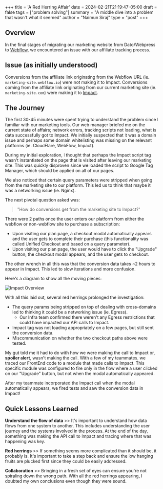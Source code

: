 +++
title = 'A Red Herring Affair'
date = 2024-02-21T21:19:47-05:00
draft = false
tags = ["problem solving"]
summary = "A middle dive into a problem that wasn't what it seemed"
author = "Naimun Siraj"
type = "post"
+++

## **Overview**

In the final stages of migrating our marketing website from Dato/Webpress to [Webflow](https://webflow.com/), we encountered an issue with our affiliate tracking process.

## **Issue (as initially understood)**
Conversions from the affiliate link originating from the Webflow URL (ie. `marketing-site.webflow.io`) were not making it to Impact. Conversions coming from the affiliate link originating from our current marketing site (ie. `marketing-site.com`) were making it to [Impact](https://impact.com/partners/affiliate-partners/). 

## **The Journey**
The first 30-45 minutes were spent trying to understand the problem since I familiar with our marketing tools. Our web manager briefed me on the current state of affairs; network errors, tracking scripts not loading, what is data successfully got to Impact. We initially suspected that it was a domain issue and perhaps some domain whitelisting was missing on the relevant platforms (ie. CloudFlare, WebFlow, Impact).

During my initial exploration, I thought that perhaps the Impact script tag wasn't instantiated on the page that is visited after leaving our marketing site. This was quickly disproven since we loaded the script to Google Tag Manager, which should be applied on all of our pages. 

We also noticed that certain query parameters were stripped when going from the marketing site to our platform. This led us to think that maybe it was a networking issue (ie. Nginx). 

The next pivotal question asked was:

> "How do conversions get from the marketing site to Impact?" 

There were 2 paths once the user enters our platform from either the webflow or non-webflow site to purchase a subscription:
- Upon visiting our plan page, a checkout modal automatically appears and the user gets to complete their purchase (this functionality was called Unified Checkout and based on a query parameter).
- Upon visiting our plan page, the user would have to click the "Upgrade" button, the checkout modal appears, and the user gets to checkout.

The other wrench in all this was that the conversion data takes ~2 hours to appear in Impact. This led to slow iterations and more confusion.

Here's a diagram to show all the moving pieces:

![Impact Overview](/images/impact_issue.jpeg)

With all this laid out, several red herrings prolonged the investigation:
- The query params being stripped on top of dealing with cross-domains led to thinking it could be a networking issue (ie. Egress).
	- Our Infra team confirmed there weren't any Egress restrictions that could have impacted our API calls to Impact.
- Impact tag was not loading appropriately on a few pages, but still sent the conversion data.
- Miscommunication on whether the two checkout paths above were tested.

My gut told me it had to do with how we were making the call to Impact or, **spoiler alert**, wasn't making the call. With a few of my teammates, we traced our FrontEnd code to a module that made calls to Impact. This specific module was configured to fire only in the flow where a user clicked on our "Upgrade" button, but not when the modal automatically appeared.

After my teammate incorporated the Impact call when the modal automatically appears, we fired tests and saw the conversion data in Impact!

## **Quick Lessons Learned**

**Understand the flow of data** >> It's important to understand how data flows from one system to another. This includes understanding the user journey and the systems involved in the process. At the end of the day, something was making the API call to Impact and tracing where that was happening was key.

**Red herrings** >> If something seems more complicated than it should be, it probably is. It's important to take a step back and ensure the low hanging fruits are plucked first since they could be easily addressed.

**Collaboration** >> Bringing in a fresh set of eyes can ensure you're not spiraling down the wrong path. With all the red herrings appearing, I doubted my own conclusions even though they were sound.
